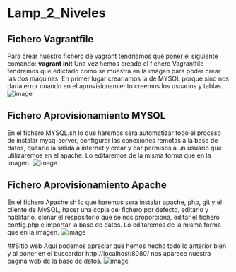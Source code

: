 # Lamp_2_Niveles
## Fichero Vagrantfile
Para crear nuestro fichero de vagrant tendriamos que poner el siguiente comando: **vagrant init**
Una vez hemos creado el fichero Vagrantfile tendremos que edictarlo como se muestra en la imágen para poder crear las dos máquinas. En primer lugar creariamos la de MYSQL porque sino nos daria error cuando en el aprovisionamiento creemos los usuarios y tablas.
![image](https://github.com/user-attachments/assets/61f6eb3f-50a7-4205-8af6-ab8a84e72389)

## Fichero Aprovisionamiento MYSQL
En el fichero MYSQL.sh lo que haremos sera automatizar todo el proceso de instalar mysq-server, configurar las conexiones remotas a la base de datos, quitarle la salida a internet y crear y dar permisos a un usuario que utilizaremos en el apache. Lo editaremos de la misma forma que en la imagen.
![image](https://github.com/user-attachments/assets/fc5378d0-6825-4228-a3de-e6da85bfc829)

## Fichero Aprovisionamiento Apache
En el fichero Apache.sh lo que haremos sera instalar apache, php, git y el cliente de MySQL, hacer una copia del fichero por defecto, editarlo y hablitarlo, clonar el respositorio que se nos proporciona, editar el fichero config.php e importar la base de datos. Lo editaremos de la misma forma que en la imagen.
![image](https://github.com/user-attachments/assets/52f1aa67-8829-43a8-9b8d-de7b37b9b02b)

##Sitio web
Aqui podemos apreciar que hemos hecho todo lo anterior bien y al poner en el buscardor http://localhost:8080/ nos aparece nuestra pagina web de la base de datos.
![image](https://github.com/user-attachments/assets/29296a57-1152-4d7c-8125-a43a694d5ba6)

